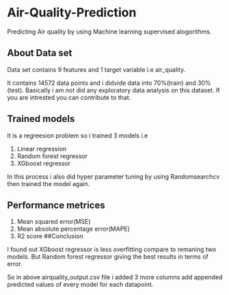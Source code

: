 # Air-Quality-Prediction
Predicting Air quality by using Machine learning supervised alogorithms.
## About Data set
Data set contains 9 features and 1 target variable i.e air_quality.

It contains 14572 data points and i didvide data into 70%(train) and 30%(test).
Basically i am not did any exploratory data analysis on this dataset. If you are intrested you can contribute to that.
## Trained models
It is a regreesion problem so i trained 3 models i.e

1. Linear regression
2. Random forest regressor 
3. XGboost regressor

In this process i also did hyper parameter tuning by using Randomsearchcv then trained the model again.
## Performance metrices

1. Mean squared error(MSE)
2. Mean absolute percentage error(MAPE)
3. R2 score
##Conclusion

I found out XGboost regressor is less overfitting compare to remaning two models. But Random forest regressor giving the best results in terms of error.

So in above airquality_output.csv file i added 3 more columns add appended predicted values of every model for each datapoint.
